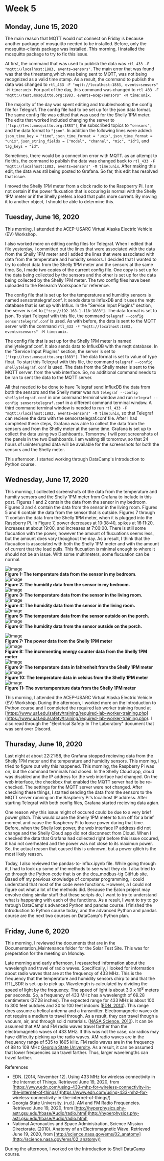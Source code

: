 # Week 5

## Monday, June 15, 2020
The main reason that MQTT would not connect on Friday is because another package of mosquitto needed to be installed. Before, only the mosquitto-clients package was installed. This morning, I installed the mosquitto package to try to fix this issue. 

At first, the command that was used to publish the data was `rtl_433 -F "mqtt://localhost:1883, events=sensors"`. The main error that was found was that the timestamp,which was being sent to MQTT, was not being recognized as a valid time stamp. As a result, the command to publish the data was changed to `rtl_433 -F "mqtt://localhost:1883, events=sensors" -M time:unix`. For part of the day, this command was changed to `rtl_433 -F "mqtt://test.mosquitto.org:1883, events=acep/sensors" -M time:unix`. 

The majority of the day was spent editing and troubleshooting the config file for Telegraf. The config file had to be set up for the json data format. The same config file was edited that was used for the Shelly 1PM meter. The edits that worked included changing the server to `["tcp://test.mosquitto.org:1883"]`, the subscribed topics to `"sensors"`, and the data format to `"json"`. In addition the following lines were added: `json_time_key = "time"`, `json_time_format = "unix"`, `json_time_format = "unix"`, `json_string_fields = ["model", "channel", "mic", "id"]`, and `tag_keys = "id"`. 

Sometimes, there would be a connection error with MQTT. as an attempt to fix this, the command to publish the data was changed back to `rtl_433 -F "mqtt://localhost:1883, events=sensors" -M time:unix`. After making this edit, the data was stil being posted to Grafana. So far, this edit has resolved that issue.

I moved the Shelly 1PM meter from a clock radio to the Raspberry Pi. I am not certain if the power fluxuation that is occuring is normal with the Shelly 1PM meter or if the Shelly prefers a load that pulls more current. By moving it to another object, I should be able to determine this. 

## Tuesday, June 16, 2020
This morning, I attended the ACEP-USARC Virtual Alaska Electric Vehicle (EV) Workshop. 

I also worked more on editing config files for Telegraf. When I edited that file yesterday, I committed out the lines that were associated with the data from the Shelly 1PM meter and I added the lines that were associated with data from the temperature and humidity sensors. I decided that I wanted to try to collect data from the Shelly 1PM meter and the sensors at the same time. So, I made two copies of the current config file. One copy is set up for the data being collected by the sensors and the other is set up for the data being collected by the Shelly 1PM meter. The two config files have been uploaded to the Research Workspace for reference.

The config file that is set up for the temperature and humidity sensors is named sensorstelegraf.conf. It sends data to InfluxDB and it uses the mqtt database that is set up with Influx. In the "Service Input Plugins" section, the server is set to `["tcp://192.168.1.118:1883"]`. The data format is set to json. To start Telegraf with this file, the command `telegraf --config sensorstelegraf.conf` is used. As with before, the data is sent to the MQTT server with the command `rtl_433 -F "mqtt://localhost:1883, events=sensors" -M time:unix`.

The config file that is set up for the Shelly 1PM meter is named shellytelegraf.conf. It also sends data to InfluxDB with the mqtt database. In the "Service Input Plugins" section, the server is set to `["tcp://test.mosquitto.org:1883"]`. The data format is set to value of type float. To start this Telegraf with this file, the command `telegraf --config shellytelegraf.conf` is used. The data from the Shelly meter is sent to the MQTT server. from the web interface. So, no additional command needs to be ran to sent the data to the MQTT server.

All that needed to be done to have Telegraf send InfluxDB the data from both the sensors and the Shelly meter was run `telegraf --config shellytelegraf.conf` in one command terminal window and run `telegraf --config sensorstelegraf.conf` in a different command terminal window. A third command terminal window is needed to run `rtl_433 -F "mqtt://localhost:1883, events=sensors" -M time:unix`, so that Telegraf can recieve the data with the sensorstelegraf.conf file. After I had completed these steps, Grafana was able to collect the data from the sensors and from the Shelly meter at the same time. Grafana is set up to collect the data using two Dashboards. Tomorrow, I will post screenshots of the panels in the two Dashboards. I am waiting till tomorrow, so that 24 hours of uninterrupted data will be available for the screenshots for both the sensors and the Shelly meter. 

This afternoon, I started working through DataCamp's Introduction to Python course.

## Wednesday, June 17, 2020
This morning,  I collected screenshots of the data from the temperature and humitiy sensors and the Shelly 1PM meter from Grafana to include in this post. Figures 1 and 2 contain the data from the sensor in my bedroom. Figures 3 and 4 contain the data from the sensor in the living room. Figures 5 and 6 contain the data from the sensor that is outside. Figures 7 through 11 contain the data from the Shelly 1PM meter, when it is plugged into the Raspberry Pi. In Figure 7, power decreases at 10:38:40, spikes at 16:11:20, increases at about 19:00, and increases at 7:00:00. There is still some flucuation with the power, however the amount of flucuations seems less, but the amount does vary thoughout the day. As a result, I think that the flucuation is associated with both the Shelly 1PM meter and with the amount of current that the load pulls. This flucuation is minimal enough to where it should not be an issue. With some multimeters, some flucuation can be normal.

![image](https://user-images.githubusercontent.com/65566903/84924285-c8d02300-b074-11ea-92b9-b5ed78d79b48.png) <br>
**Figure 1: The temperature data from the sensor in my bedroom.** <br>
![image](https://user-images.githubusercontent.com/65566903/84924512-15b3f980-b075-11ea-8833-073c5cb1b5bd.png) <br>
**Figure 2: The humidity data from the sensor in my bedroom.** <br>
![image](https://user-images.githubusercontent.com/65566903/84924542-21072500-b075-11ea-9ab9-7e580dfa072f.png) <br>
**Figure 3: The temperature data from the sensor in the living room.** <br>
![image](https://user-images.githubusercontent.com/65566903/84924550-25cbd900-b075-11ea-982f-8fc77b0b05cd.png) <br>
**Figure 4: The humidity data from the sensor in the living room.** <br>
![image](https://user-images.githubusercontent.com/65566903/84924570-2ebcaa80-b075-11ea-8080-2f60a57cc754.png) <br>
**Figure 5: The temperature data from the sensor outside on the porch.** <br>
![image](https://user-images.githubusercontent.com/65566903/84924611-3e3bf380-b075-11ea-80ef-f19a15ece02a.png) <br>
**Figure 6: The humidity data from the sensor outside on the porch.** <br>

![image](https://user-images.githubusercontent.com/65566903/84927329-249cab00-b079-11ea-8839-898d6415584b.png) <br>
**Figure 7: The power data from the Shelly 1PM meter** <br>
![image](https://user-images.githubusercontent.com/65566903/84927358-2ebea980-b079-11ea-8291-f00bcb4f8501.png) <br>
**Figure 8: The incrementing energy counter data from the Shelly 1PM meter** <br>
![image](https://user-images.githubusercontent.com/65566903/84927378-38481180-b079-11ea-8240-d2798bd26a29.png) <br>
**Figure 9: The temperature data in fahrenheit from the Shelly 1PM meter** <br>
![image](https://user-images.githubusercontent.com/65566903/84927398-41d17980-b079-11ea-84fc-0ef5af95c081.png) <br>
**Figure 10: The temperature data in celsius from the Shelly 1PM meter** <br>
![image](https://user-images.githubusercontent.com/65566903/84927422-4b5ae180-b079-11ea-92ab-b5daec2acd0c.png) <br>
**Figure 11: The overtemperature data from the Shelly 1PM meter** <br>

This morning, I attended the ACEP-USARC Virtual Alaska Electric Vehicle (EV) Workshop. During the afternoon, I worked more on the Introduction to Python course and I completed the required lab worker training found at [https://www.uaf.edu/safety/training/required-lab-worker-training.php](https://www.uaf.edu/safety/training/required-lab-worker-training.php). I also read through the "Electrical Safety In The Laboratory" document that was sent over Discord.

## Thursday, June 18, 2020
Last night at about 22:21:58, the Grafana stopped recieving data from the Shelly 1PM meter and the temperature and humidity sensors. This morning, I tried to figure out why this happened. This morning, the Raspberry Pi was on, but the command terminals had closed. In the Shelly Cloud app, cloud was disabled and the IP address for the web interface had changed. On the web interface, the checkbox that enabled the MQTT server had to be re-checked. The settings for the MQTT server were not changed. After checking these things, I started sending the data from the sensors to the MQTT server running on the Raspberry Pi's localhost IP address. After starting Telegraf with both config files, Grafana started recieving data agian.

One reason why this issue might of occured could be due to a very brief power glitch. This would cause the Shelly 1PM meter to turn off for a brief moment and cause the Raspberry Pi to loose power during that time. Before, when the Shelly lost power, the web interface IP address did not change and the Shelly Cloud app did not disconnect from Cloud. When I checked the data that Grafana had collected right before this issue occured, it had not overheated and the power was not close to its maximun power. So, the actual reason that caused this is unknown, but a power glitch is the most likely reason. 

Today, I also reviewed the pandas-to-influx.ipynb file. While going through it, I had to look up some of the methods to see what they do. I also tried to go through the Python code that is on the dca_modbus-tig GitHub site. Based off my previous knowledge of computer programming, I could understand that most of the code were functions. However, a I could not figure out what a lot of the methods did. Because the Eaton project may envolve doing similar stuff that these scripts do, I want to try to understand what is happening with each of the functions. As a result, I want to try to go through DataCamp's advanced Python and pandas course. I finished the Introduction to Python course today, and the advanced Python and pandas course are the next two courses on DataCamp's Python plan.  

## Friday, June 6, 2020

This morning, I reviewed the documents that are in the Documentation_Maintenance folder for the Solar Test Site. This was for preperation for the meeting on Monday.

Late morning and early afternoon, I researched information about the wavelengh and travel of radio waves. Specifically, I looked for information about radio waves that are at the frequency of 433 MHz. This is the frequency that the temperature and humidity sensors chirp to and that the RTL_SDR is set-up to pick up. Wavelength is calculated by dividing the speed of light by the frequency. The speed of light is about 3.0 x 10<sup>8</sup> meters per seconds. So, a frequency of 433 MHz has a wavelength of 69.28 centimeters (27.28 inches). The expected range for 433 MHz is about 100 to 300 feet outdoes and 30 to 100 feet indoors ([EDN, 2014](https://www.edn.com/using-433-mhz-for-wireless-connectivity-in-the-internet-of-things/)). This range does assume a helical antenna and a transmitter. Electromagnetic waves do not require a medium to travel through. As a result, they can travel though a vacuum, air, and through solid materials. ([NASA Science, 2010](http://science.nasa.gov/ems/02_anatomy)). It can be assumed that AM and FM radio waves travel farther than the electromagnetic waves of 433 MHz. If this was not the case, car radios may have difficulty picking up the radio waves. AM radio waves are in the frequency range of 535 to 1605 kHz. FM radio waves are in the frequency of 88 to 108 MHz [Georgia State University](http://hyperphysics.phy-astr.gsu.edu/hbase/Audio/radio.html). As a result, it can be assumed that lower frequencies can travel farther. Thus, larger wavelengths can travel farther.

References <br>
- EDN. (2014, November 12). Using 433 MHz for wireless connectivity in the Internet of Things. Retrieved June 19, 2020, from [https://www.edn.com/using-433-mhz-for-wireless-connectivity-in-the-internet-of-things/](https://www.edn.com/using-433-mhz-for- wireless-connectivity-in-the-internet-of-things/) <br>
- Georgia State University. (n.d.). AM and FM Radio Frequencies. Retrieved June 19, 2020, from [http://hyperphysics.phy-astr.gsu.edu/hbase/Audio/radio.html](http://hyperphysics.phy-astr.gsu.edu/hbase/Audio/radio.html) <br>
- National Aeronautics and Space Administration, Science Mission Directorate. (2010). Anatomy of an Electromagnetic Wave. Retrieved June 19, 2020, from [http://science.nasa.gov/ems/02_anatomy](http://science.nasa.gov/ems/02_anatomy)) <br>

During the afternoon, I worked on the Introduction to Shell DataCamp course.






